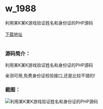 # w_1988
利用某K某K游戏验证姓名和身份证的PHP源码
<br/></br>
[下载地址](https://www.uuid2.com/1988.html "下载地址")
<br/></br>
<h3>源码简介：</h3>
<p>利用某K某K游戏验证姓名和身份证的PHP源码<p>
<p>亲测可用,免费身份证校验接口,还是比较不错的!<p>
<h3>截图：</h3>
<img src="https://www.uuid2.com/wp-content/uploads/img/202202/e35b75c962.png" alt="利用某K某K游戏验证姓名和身份证的PHP源码">
